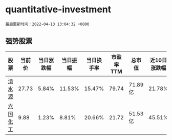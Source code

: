 # quantitative-investment

`最后更新时间：2022-04-13 13:04:32 +0800`

## 强势股票

|股票|当前价|当日涨跌幅|当日振幅|当日换手率|市盈率TTM|总市值|近10日涨跌幅|
|----|----|----|----|----|----|----|----|
|[清水源](https://xueqiu.com/S/SZ300437)|27.73|5.84%|11.53%|15.47%|79.74|71.89亿|21.78%|
|[六国化工](https://xueqiu.com/S/SH600470)|9.88|1.23%|8.81%|20.66%|21.72|51.53亿|45.51%|
